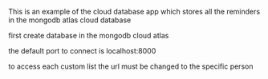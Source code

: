 This is an example of the cloud database app which stores all the reminders in the 
mongodb atlas cloud database

first create database in the mongodb cloud atlas




the default port to connect is localhost:8000


to access each custom list the url must be changed to the specific person 